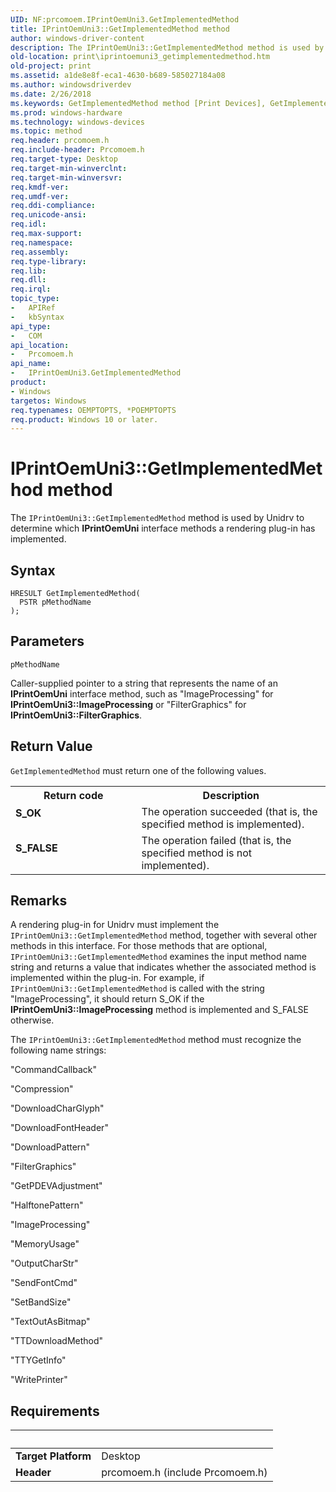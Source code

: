 ```yaml
---
UID: NF:prcomoem.IPrintOemUni3.GetImplementedMethod
title: IPrintOemUni3::GetImplementedMethod method
author: windows-driver-content
description: The IPrintOemUni3::GetImplementedMethod method is used by Unidrv to determine which IPrintOemUni interface methods a rendering plug-in has implemented.
old-location: print\iprintoemuni3_getimplementedmethod.htm
old-project: print
ms.assetid: a1de8e8f-eca1-4630-b689-585027184a08
ms.author: windowsdriverdev
ms.date: 2/26/2018
ms.keywords: GetImplementedMethod method [Print Devices], GetImplementedMethod method [Print Devices], IPrintOemUni3 interface, GetImplementedMethod,IPrintOemUni3.GetImplementedMethod, IPrintOemUni3, IPrintOemUni3 interface [Print Devices], GetImplementedMethod method, IPrintOemUni3::GetImplementedMethod, prcomoem/IPrintOemUni3::GetImplementedMethod, print.iprintoemuni3_getimplementedmethod, print_unidrv-pscript_rendering_7ca27745-8b8c-49c6-a80f-06bdc67132d5.xml
ms.prod: windows-hardware
ms.technology: windows-devices
ms.topic: method
req.header: prcomoem.h
req.include-header: Prcomoem.h
req.target-type: Desktop
req.target-min-winverclnt: 
req.target-min-winversvr: 
req.kmdf-ver: 
req.umdf-ver: 
req.ddi-compliance: 
req.unicode-ansi: 
req.idl: 
req.max-support: 
req.namespace: 
req.assembly: 
req.type-library: 
req.lib: 
req.dll: 
req.irql: 
topic_type:
-	APIRef
-	kbSyntax
api_type:
-	COM
api_location:
-	Prcomoem.h
api_name:
-	IPrintOemUni3.GetImplementedMethod
product:
- Windows
targetos: Windows
req.typenames: OEMPTOPTS, *POEMPTOPTS
req.product: Windows 10 or later.
---
```



# IPrintOemUni3::GetImplementedMethod method
The <code>IPrintOemUni3::GetImplementedMethod</code> method is used by Unidrv to determine which <b>IPrintOemUni</b> interface methods a rendering plug-in has implemented.

## Syntax

```
HRESULT GetImplementedMethod(
  PSTR pMethodName
);
```

## Parameters

`pMethodName`

Caller-supplied pointer to a string that represents the name of an <b>IPrintOemUni</b> interface method, such as "ImageProcessing" for <b>IPrintOemUni3::ImageProcessing</b> or "FilterGraphics" for <b>IPrintOemUni3::FilterGraphics</b>.


## Return Value

<code>GetImplementedMethod</code> must return one of the following values.

<table>
<tr>
<th>Return code</th>
<th>Description</th>
</tr>
<tr>
<td width="40%">
<dl>
<dt><b>S_OK</b></dt>
</dl>
</td>
<td width="60%">
The operation succeeded (that is, the specified method is implemented).

</td>
</tr>
<tr>
<td width="40%">
<dl>
<dt><b>S_FALSE</b></dt>
</dl>
</td>
<td width="60%">
The operation failed (that is, the specified method is not implemented).

</td>
</tr>
</table>

## Remarks

A rendering plug-in for Unidrv must implement the <code>IPrintOemUni3::GetImplementedMethod</code> method, together with several other methods in this interface. For those methods that are optional, <code>IPrintOemUni3::GetImplementedMethod</code> examines the input method name string and returns a value that indicates whether the associated method is implemented within the plug-in. For example, if <code>IPrintOemUni3::GetImplementedMethod</code> is called with the string "ImageProcessing", it should return S_OK if the <b>IPrintOemUni3::ImageProcessing</b> method is implemented and S_FALSE otherwise.  

The <code>IPrintOemUni3::GetImplementedMethod</code> method must recognize the following name strings:

"CommandCallback"

"Compression"

"DownloadCharGlyph"

"DownloadFontHeader"

"DownloadPattern"

"FilterGraphics"

"GetPDEVAdjustment"

"HalftonePattern"

"ImageProcessing"

"MemoryUsage"

"OutputCharStr"

"SendFontCmd"

"SetBandSize"

"TextOutAsBitmap"

"TTDownloadMethod"

"TTYGetInfo"

"WritePrinter"

## Requirements
| &nbsp; | &nbsp; |
| ---- |:---- |
| **Target Platform** | Desktop |
| **Header** | prcomoem.h (include Prcomoem.h) |